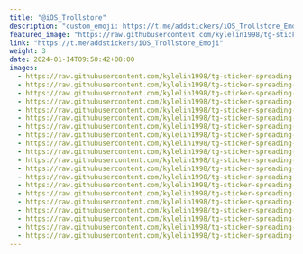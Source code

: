 ```yaml
---
title: "@iOS_Trollstore"
description: "custom_emoji: https://t.me/addstickers/iOS_Trollstore_Emoji"
featured_image: "https://raw.githubusercontent.com/kylelin1998/tg-sticker-spreading-worldwide-images/main/img/9ffef05a-870e-465a-890b-722ea947c2e3.jpg"
link: "https://t.me/addstickers/iOS_Trollstore_Emoji"
weight: 3
date: 2024-01-14T09:50:42+08:00
images:
  - https://raw.githubusercontent.com/kylelin1998/tg-sticker-spreading-worldwide-images/main/img/9ffef05a-870e-465a-890b-722ea947c2e3.jpg
  - https://raw.githubusercontent.com/kylelin1998/tg-sticker-spreading-worldwide-images/main/img/ef329f58-ac47-4966-8139-e92695981061.jpg
  - https://raw.githubusercontent.com/kylelin1998/tg-sticker-spreading-worldwide-images/main/img/cd59ef83-11ec-4d33-ab73-5491fd9582d8.jpg
  - https://raw.githubusercontent.com/kylelin1998/tg-sticker-spreading-worldwide-images/main/img/728ca085-8dd8-41a6-b06b-86ca464aba9f.jpg
  - https://raw.githubusercontent.com/kylelin1998/tg-sticker-spreading-worldwide-images/main/img/8c799622-d666-4926-a490-9970228d45a8.jpg
  - https://raw.githubusercontent.com/kylelin1998/tg-sticker-spreading-worldwide-images/main/img/7f6ea59c-7f99-4802-987e-3db4928547da.jpg
  - https://raw.githubusercontent.com/kylelin1998/tg-sticker-spreading-worldwide-images/main/img/126262d4-a7fb-45c6-b255-a197e774a541.jpg
  - https://raw.githubusercontent.com/kylelin1998/tg-sticker-spreading-worldwide-images/main/img/c642432b-d03a-4dc5-a1ff-8943babe87b5.jpg
  - https://raw.githubusercontent.com/kylelin1998/tg-sticker-spreading-worldwide-images/main/img/efb254bd-0c06-4e69-9f0c-98a55a0393b2.jpg
  - https://raw.githubusercontent.com/kylelin1998/tg-sticker-spreading-worldwide-images/main/img/7ac0e55b-c139-4c7b-8233-e14377879b15.jpg
  - https://raw.githubusercontent.com/kylelin1998/tg-sticker-spreading-worldwide-images/main/img/12825abb-386f-40b5-95cc-4a26df11ca71.jpg
  - https://raw.githubusercontent.com/kylelin1998/tg-sticker-spreading-worldwide-images/main/img/dbd91519-7d0f-4092-9647-94f3868e0f4e.jpg
  - https://raw.githubusercontent.com/kylelin1998/tg-sticker-spreading-worldwide-images/main/img/2ecbc9dd-bc7b-4e32-9b8c-2939f4f3e704.jpg
  - https://raw.githubusercontent.com/kylelin1998/tg-sticker-spreading-worldwide-images/main/img/f0b8960a-d770-486f-aa62-eeb638bbed57.jpg
  - https://raw.githubusercontent.com/kylelin1998/tg-sticker-spreading-worldwide-images/main/img/3465fe92-0515-47f7-b677-833b1ce917e8.jpg
  - https://raw.githubusercontent.com/kylelin1998/tg-sticker-spreading-worldwide-images/main/img/e5fdf349-662e-47bc-a3dd-0da959344d78.jpg
  - https://raw.githubusercontent.com/kylelin1998/tg-sticker-spreading-worldwide-images/main/img/463a53e9-5440-45f7-9d2f-21439611f469.jpg
  - https://raw.githubusercontent.com/kylelin1998/tg-sticker-spreading-worldwide-images/main/img/3bac038d-4d1e-4b81-9ba0-07c20c7e4b36.jpg
  - https://raw.githubusercontent.com/kylelin1998/tg-sticker-spreading-worldwide-images/main/img/65304e6d-829f-46f8-aaa4-d4b033b6bdba.jpg
  - https://raw.githubusercontent.com/kylelin1998/tg-sticker-spreading-worldwide-images/main/img/95d20efb-8784-4533-b3b4-a3b72f8eb5cd.jpg
---
```

